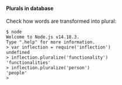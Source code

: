 #### Plurals in database

Check how words are transformed into plural:

```
$ node
Welcome to Node.js v14.18.3.
Type ".help" for more information.
> var inflection = require('inflection')
undefined
> inflection.pluralize('functionality')
'functionalities'
> inflection.pluralize('person')
'people'
>
```
